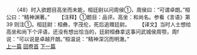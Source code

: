 　　（48）时入欲题目高坐而未能，桓廷尉以问周侯①，周侯曰：“可谓卓朗。”桓公曰：“精神渊著。”
　　【注释】①题目：品评。高坐：和尚名。参看《言语》第39 则注①。桓廷尉：桓彝，字茂伦，死后追赠廷尉。
　　【译文】当时人士想给高坐和尚下个评语，还没有想出恰当的，廷尉桓彝拿这事问武城侯周颚，周f 说：“可以说是卓越开朗。”桓温说：“精神深沉而明澈。”
<br>[上一篇](08_047) [回卷首](08_000) [下一篇](08_049)
